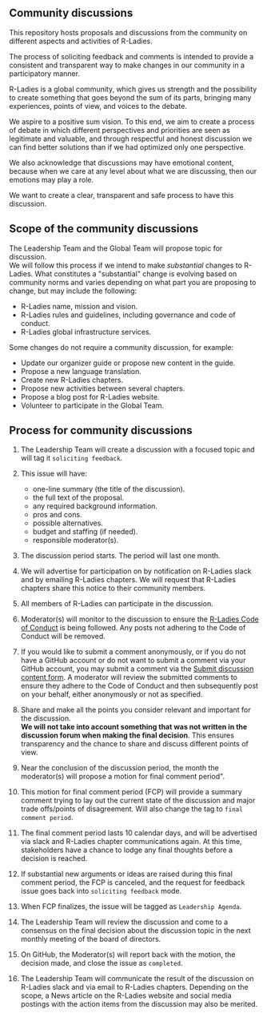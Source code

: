 ## Community discussions

This repository hosts proposals and discussions from the community 
on different aspects and activities of R-Ladies.

The process of soliciting feedback and comments is intended to provide a consistent 
and transparent way to make changes in our community in a participatory manner. 

R-Ladies is a global community, which gives us strength and the possibility to create something 
that goes beyond the sum of its parts, bringing many experiences, points of view, and voices to the debate.

We aspire to a positive sum vision. To this end, we aim to create a process of debate 
in which different perspectives and priorities are seen as legitimate and valuable, 
and through respectful and honest discussion we can find better solutions 
than if we had optimized only one perspective.

We also acknowledge that discussions may have emotional content, because when we care at 
any level about what we are discussing, then our emotions may play a role.  

We want to create a clear, transparent and safe process to have this discussion.

## Scope of the community discussions

The Leadership Team and the Global Team will propose topic for discussion.  
We will follow this process if we intend to make _substantial_ changes to R-Ladies.
What constitutes a "substantial" change is evolving based on community norms and 
varies depending on what part you are proposing to change, but may include the following:

- R-Ladies name, mission and vision.
- R-Ladies rules and guidelines, including governance and code of conduct.
- R-Ladies global infrastructure services.

Some changes do not require a community discussion, for example:

- Update our organizer guide or propose new content in the guide.
- Propose a new language translation.
- Create new R-Ladies chapters.
- Propose new activities between several chapters.
- Propose a blog post for R-Ladies website.
- Volunteer to participate in the Global Team.

## Process for community discussions

1. The Leadership Team will create a discussion with a focused topic and will tag it `soliciting feedback`.

2. This issue will have:
    * one-line summary (the title of the discussion).
    * the full text of the proposal.
    * any required background information.
    * pros and cons.
    * possible alternatives.
    * budget and staffing (if needed).
    * responsible moderator(s).
    
3. The discussion period starts. The period will last one month. 

4. We will advertise for participation on by notification on R-Ladies slack and by
emailing R-Ladies chapters. We will request that R-Ladies chapters share this notice
to their community members.

4. All members of R-Ladies can participate in the discussion. 

5. Moderator(s) will monitor to the discussion to ensure the 
[R-Ladies Code of Conduct](https://www.rladies.org/coc/#:~:text=R%2DLadies%20is%20dedicated%20to,lists%2C%20both%20online%20and%20offline) is being followed. Any posts not adhering to the Code of Conduct will be
removed.

7. If you would like to submit a comment anonymously, or if you do not have a GitHub account
or do not want to submit a comment via your GitHub account, you may submit
a comment via the [Submit discussion content form](https://airtable.com/shr7KmgOENIlN5AfJ). 
A moderator will review the submitted comments to ensure they adhere to the Code of Conduct
and then subsequently post on your behalf, either anonymously or not as specified.
  
8. Share and make all the points you consider relevant and important for the discussion.  
__We will not take into account something that was not written in the discussion forum when making the final decision__. 
This ensures transparency and the chance to share and discuss different points of view.

9. Near the conclusion of the discussion period, the month the moderator(s) will propose a motion for final comment period".

10. This motion for final comment period (FCP) will provide a summary comment trying to lay out 
the current state of the discussion and major trade offs/points of disagreement. Will also change the tag to `final comment period`.

11. The final comment period lasts 10 calendar days, and will be advertised via slack
and R-Ladies chapter communications again. At this time, stakeholders have a chance to lodge any final thoughts before a decision is reached.

12. If substantial new arguments or ideas are raised during this final comment period, the FCP is canceled, 
and the request for feedback issue goes back into `soliciting feedback` mode.

13. When FCP finalizes, the issue will be tagged as `Leadership Agenda`.

14. The Leadership Team will review the discussion and come to a consensus on the final decision 
about the discussion topic in the next monthly meeting of the board of directors.

15. On GitHub, the Moderator(s) will report back with the motion, the decision made, and 
close the issue as `completed`.

16. The Leadership Team will communicate the result of the discussion on R-Ladies slack and via email
to R-Ladies chapters. Depending on the scope, a News article on the R-Ladies website and social media postings
with the action items from the discussion may also be merited.
